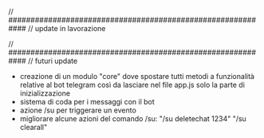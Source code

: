 
// ############################################################
// update in lavorazione

// ############################################################
// futuri update

- creazione di un modulo "core" dove spostare tutti metodi a funzionalità relative al bot telegram 
  così da lasciare nel file app.js solo la parte di inizializzazione 
- sistema di coda per i messaggi con il bot
- azione /su per triggerare un evento
- migliorare alcune azioni del comando /su:  "/su deletechat 1234" "/su clearall"